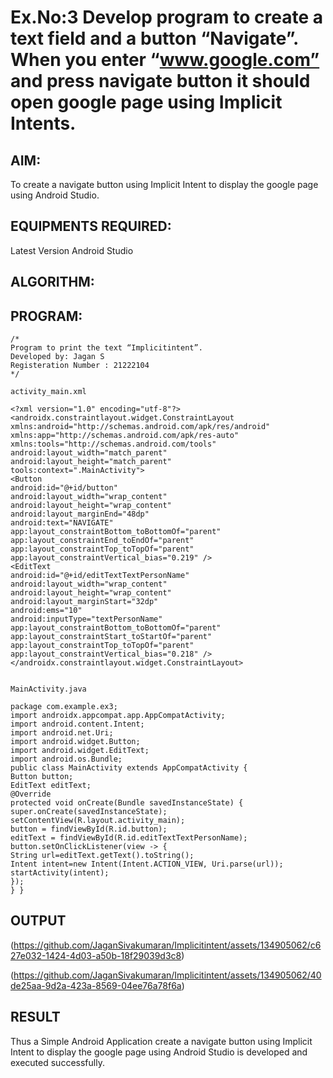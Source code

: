 # Ex.No:3 Develop program to create a text field and a button “Navigate”. When you enter “www.google.com” and press navigate button it should open google page using Implicit Intents.


## AIM:

To create a navigate button using Implicit Intent to display the google page using Android Studio.

## EQUIPMENTS REQUIRED:

Latest Version Android Studio

## ALGORITHM:



## PROGRAM:
```
/*
Program to print the text “Implicitintent”.
Developed by: Jagan S
Registeration Number : 21222104
*/

activity_main.xml

<?xml version="1.0" encoding="utf-8"?>
<androidx.constraintlayout.widget.ConstraintLayout
xmlns:android="http://schemas.android.com/apk/res/android"
xmlns:app="http://schemas.android.com/apk/res-auto"
xmlns:tools="http://schemas.android.com/tools"
android:layout_width="match_parent"
android:layout_height="match_parent"
tools:context=".MainActivity">
<Button
android:id="@+id/button"
android:layout_width="wrap_content"
android:layout_height="wrap_content"
android:layout_marginEnd="48dp"
android:text="NAVIGATE"
app:layout_constraintBottom_toBottomOf="parent"
app:layout_constraintEnd_toEndOf="parent"
app:layout_constraintTop_toTopOf="parent"
app:layout_constraintVertical_bias="0.219" />
<EditText
android:id="@+id/editTextTextPersonName"
android:layout_width="wrap_content"
android:layout_height="wrap_content"
android:layout_marginStart="32dp"
android:ems="10"
android:inputType="textPersonName"
app:layout_constraintBottom_toBottomOf="parent"
app:layout_constraintStart_toStartOf="parent"
app:layout_constraintTop_toTopOf="parent"
app:layout_constraintVertical_bias="0.218" />
</androidx.constraintlayout.widget.ConstraintLayout>


MainActivity.java

package com.example.ex3;
import androidx.appcompat.app.AppCompatActivity;
import android.content.Intent;
import android.net.Uri;
import android.widget.Button;
import android.widget.EditText;
import android.os.Bundle;
public class MainActivity extends AppCompatActivity {
Button button;
EditText editText;
@Override
protected void onCreate(Bundle savedInstanceState) {
super.onCreate(savedInstanceState);
setContentView(R.layout.activity_main);
button = findViewById(R.id.button);
editText = findViewById(R.id.editTextTextPersonName);
button.setOnClickListener(view -> {
String url=editText.getText().toString();
Intent intent=new Intent(Intent.ACTION_VIEW, Uri.parse(url));
startActivity(intent);
});
} }

```

## OUTPUT

(https://github.com/JaganSivakumaran/Implicitintent/assets/134905062/c627e032-1424-4d03-a50b-18f29039d3c8)

(https://github.com/JaganSivakumaran/Implicitintent/assets/134905062/40de25aa-9d2a-423a-8569-04ee76a78f6a)






## RESULT
Thus a Simple Android Application create a navigate button using Implicit Intent to display the google page using Android Studio is developed and executed successfully.
